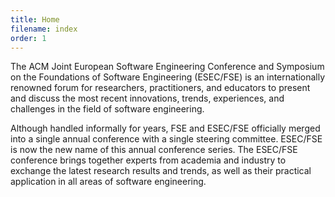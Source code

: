 ```yaml
---
title: Home
filename: index
order: 1
---
```

The ACM Joint European Software Engineering Conference and Symposium on the Foundations of Software Engineering (ESEC/FSE) is an internationally renowned forum for researchers, practitioners, and educators to present and discuss the most recent innovations, trends, experiences, and challenges in the field of software engineering. 

Although handled informally for years, FSE and ESEC/FSE officially merged into a single annual conference with a single steering committee. ESEC/FSE is now the new name of this annual conference series. The ESEC/FSE conference brings together experts from academia and industry to exchange the latest research results and trends, as well as their practical application in all areas of software engineering.




